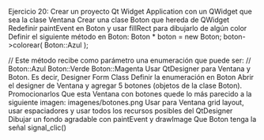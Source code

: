 Ejercicio 20:
Crear un proyecto Qt Widget Application con un QWidget que sea la clase Ventana
Crear una clase Boton que hereda de QWidget
Redefinir paintEvent en Boton y usar fillRect para dibujarlo de algún color
Definir el siguiente método en Boton:
Boton * boton = new Boton;
boton->colorear( Boton::Azul );

// Este método recibe como parámetro una enumeración que puede ser:
// Boton::Azul  Boton::Verde  Boton::Magenta
Usar QtDesigner para Ventana y Boton. Es decir, Designer Form Class
Definir la enumeración en Boton
Abrir el designer de Ventana y agregar 5 botones (objetos de la clase Boton). Promocionarlos
Que esta Ventana con botones quede lo más parecido a la siguiente imagen:
imagenes/botones.png
Usar para Ventana grid layout, usar espaciadores y usar todos los recursos posibles del QtDesigner
Dibujar un fondo agradable con paintEvent y drawImage
Que Boton tenga la señal signal_clic()
